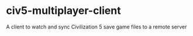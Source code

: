 civ5-multiplayer-client
=======================

A client to watch and sync Civilization 5 save game files to a remote server
